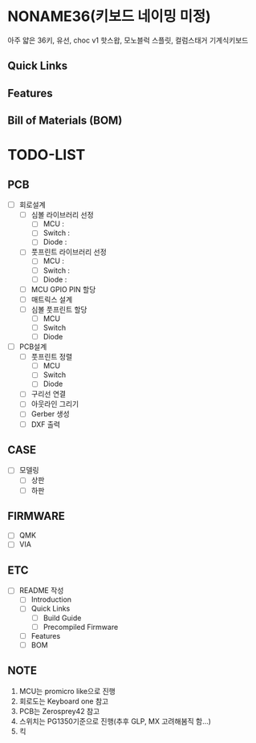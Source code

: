 # NONAME36(키보드 네이밍 미정)

아주 얇은 36키, 유선, choc v1 핫스왑, 모노블럭 스플릿, 컬럼스태거 기계식키보드

## Quick Links

## Features

## Bill of Materials (BOM)

# TODO-LIST

## PCB

-   [ ] 회로설계
    -   [ ] 심볼 라이브러리 선정
        -   [ ] MCU :
        -   [ ] Switch :
        -   [ ] Diode :
    -   [ ] 풋프린트 라이브러리 선정 
        -   [ ] MCU :
        -   [ ] Switch :
        -   [ ] Diode :
    -   [ ] MCU GPIO PIN 할당
    -   [ ] 매트릭스 설계
    -   [ ] 심볼 풋프린트 할당
        -   [ ] MCU
        -   [ ] Switch
        -   [ ] Diode
-   [ ] PCB설계
    -   [ ] 풋프린트 정렬
        -   [ ] MCU
        -   [ ] Switch
        -   [ ] Diode
    -   [ ] 구리선 연결
    -   [ ] 아웃라인 그리기
    -   [ ] Gerber 생성
    -   [ ] DXF 출력

## CASE

-   [ ] 모델링
    -   [ ] 상판
    -   [ ] 하판

## FIRMWARE

-   [ ] QMK
-   [ ] VIA

## ETC

-   [ ] README 작성
    -   [ ] Introduction
    -   [ ] Quick Links
        -   [ ] Build Guide
        -   [ ] Precompiled Firmware
    -   [ ] Features
    -   [ ] BOM

## NOTE
1. MCU는 promicro like으로 진행
2. 회로도는 Keyboard one 참고
3. PCB는 Zerosprey42 참고
4. 스위치는 PG1350기준으로 진행(추후 GLP, MX 고려해봄직 함...)
5. 킥